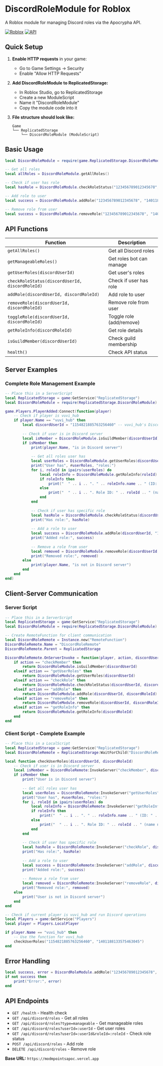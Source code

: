 # DiscordRoleModule for Roblox

A Roblox module for managing Discord roles via the Apocrypha API.

[![Roblox](https://img.shields.io/badge/Roblox-Luau-blue.svg)](https://www.roblox.com/)
[![API](https://img.shields.io/badge/API-Apocrypha-green.svg)](https://modmpointsapoc.vercel.app/)

## Quick Setup

1. **Enable HTTP requests** in your game:
   - Go to Game Settings → Security
   - Enable "Allow HTTP Requests"

2. **Add DiscordRoleModule to ReplicatedStorage:**
   - In Roblox Studio, go to ReplicatedStorage
   - Create a new ModuleScript
   - Name it "DiscordRoleModule"
   - Copy the module code into it

3. **File structure should look like:**
   ```
   Game
   └── ReplicatedStorage
       └── DiscordRoleModule (ModuleScript)
   ```

## Basic Usage

```lua
local DiscordRoleModule = require(game.ReplicatedStorage.DiscordRoleModule)

-- Get all roles
local allRoles = DiscordRoleModule.getAllRoles()

-- Check if user has role
local hasRole = DiscordRoleModule.checkRoleStatus("123456789012345678", "1401188133575463045")

-- Add role to user
local success = DiscordRoleModule.addRole("123456789012345678", "1401188133575463045")

-- Remove role from user
local success = DiscordRoleModule.removeRole("123456789012345678", "1401188133575463045")
```

## API Functions

| Function | Description |
|----------|-------------|
| `getAllRoles()` | Get all Discord roles |
| `getManageableRoles()` | Get roles bot can manage |
| `getUserRoles(discordUserId)` | Get user's roles |
| `checkRoleStatus(discordUserId, discordRoleId)` | Check if user has role |
| `addRole(discordUserId, discordRoleId)` | Add role to user |
| `removeRole(discordUserId, discordRoleId)` | Remove role from user |
| `toggleRole(discordUserId, discordRoleId)` | Toggle role (add/remove) |
| `getRoleInfo(discordRoleId)` | Get role details |
| `isGuildMember(discordUserId)` | Check guild membership |
| `health()` | Check API status |

## Server Examples

### Complete Role Management Example
```lua
-- Place this in a ServerScript
local ReplicatedStorage = game:GetService("ReplicatedStorage")
local DiscordRoleModule = require(ReplicatedStorage.DiscordRoleModule)

game.Players.PlayerAdded:Connect(function(player)
    -- Check if player is vuvi_hub
    if player.Name == "vuvi_hub" then
        local discordUserId = "1154821885763256460" -- vuvi_hub's Discord ID
        
        -- Check if user is in Discord server
        local isMember = DiscordRoleModule.isGuildMember(discordUserId)
        if isMember then
            print(player.Name, "is in Discord server")
            
            -- Get all roles user has
            local userRoles = DiscordRoleModule.getUserRoles(discordUserId)
            print("User has", #userRoles, "roles:")
            for i, roleId in ipairs(userRoles) do
                local roleInfo = DiscordRoleModule.getRoleInfo(roleId)
                if roleInfo then
                    print("  " .. i .. ". " .. roleInfo.name .. " (ID: " .. roleId .. ")")
                else
                    print("  " .. i .. ". Role ID: " .. roleId .. " (name not found)")
                end
            end
            
            -- Check if user has specific role
            local hasRole = DiscordRoleModule.checkRoleStatus(discordUserId, "1401188133575463045")
            print("Has role:", hasRole)
            
            -- Add a role to user
            local success = DiscordRoleModule.addRole(discordUserId, "1401188133575463045")
            print("Added role:", success)
            
            -- Remove a role from user
            local removed = DiscordRoleModule.removeRole(discordUserId, "1401188133575463045")
            print("Removed role:", removed)
        else
            print(player.Name, "is not in Discord server")
        end
    end
end)
```

## Client-Server Communication

### Server Script
```lua
-- Place this in a ServerScript
local ReplicatedStorage = game:GetService("ReplicatedStorage")
local DiscordRoleModule = require(ReplicatedStorage.DiscordRoleModule)

-- Create RemoteFunction for client communication
local DiscordRoleRemote = Instance.new("RemoteFunction")
DiscordRoleRemote.Name = "DiscordRoleRemote"
DiscordRoleRemote.Parent = ReplicatedStorage

DiscordRoleRemote.OnServerInvoke = function(player, action, discordUserId, discordRoleId)
    if action == "checkMember" then
        return DiscordRoleModule.isGuildMember(discordUserId)
    elseif action == "getUserRoles" then
        return DiscordRoleModule.getUserRoles(discordUserId)
    elseif action == "checkRole" then
        return DiscordRoleModule.checkRoleStatus(discordUserId, discordRoleId)
    elseif action == "addRole" then
        return DiscordRoleModule.addRole(discordUserId, discordRoleId)
    elseif action == "removeRole" then
        return DiscordRoleModule.removeRole(discordUserId, discordRoleId)
    elseif action == "getRoleInfo" then
        return DiscordRoleModule.getRoleInfo(discordRoleId)
    end
end
```

### Client Script - Complete Example
```lua
-- Place this in a LocalScript
local ReplicatedStorage = game:GetService("ReplicatedStorage")
local DiscordRoleRemote = ReplicatedStorage:WaitForChild("DiscordRoleRemote")

local function checkUserRoles(discordUserId, discordRoleId)
    -- Check if user is in Discord server
    local isMember = DiscordRoleRemote:InvokeServer("checkMember", discordUserId)
    if isMember then
        print("User is in Discord server")
        
        -- Get all roles user has
        local userRoles = DiscordRoleRemote:InvokeServer("getUserRoles", discordUserId)
        print("User has", #userRoles, "roles:")
        for i, roleId in ipairs(userRoles) do
            local roleInfo = DiscordRoleRemote:InvokeServer("getRoleInfo", roleId)
            if roleInfo then
                print("  " .. i .. ". " .. roleInfo.name .. " (ID: " .. roleId .. ")")
            else
                print("  " .. i .. ". Role ID: " .. roleId .. " (name not found)")
            end
        end
        
        -- Check if user has specific role
        local hasRole = DiscordRoleRemote:InvokeServer("checkRole", discordUserId, discordRoleId)
        print("Has role:", hasRole)
        
        -- Add a role to user
        local success = DiscordRoleRemote:InvokeServer("addRole", discordUserId, discordRoleId)
        print("Added role:", success)
        
        -- Remove a role from user
        local removed = DiscordRoleRemote:InvokeServer("removeRole", discordUserId, discordRoleId)
        print("Removed role:", removed)
    else
        print("User is not in Discord server")
    end
end

-- Check if current player is vuvi_hub and run Discord operations
local Players = game:GetService("Players")
local player = Players.LocalPlayer

if player.Name == "vuvi_hub" then
    -- Use the function for vuvi_hub
    checkUserRoles("1154821885763256460", "1401188133575463045")
end
```

## Error Handling

```lua
local success, error = DiscordRoleModule.addRole("123456789012345678", "1401188133575463045")
if not success then
    print("Error:", error)
end
```

## API Endpoints

- `GET /health` - Health check
- `GET /api/discord/roles` - Get all roles
- `GET /api/discord/roles?type=manageable` - Get manageable roles
- `GET /api/discord/roles?userId=:userId` - Get user roles
- `GET /api/discord/roles?userId=:userId&roleId=:roleId` - Check role status
- `POST /api/discord/roles` - Add role
- `DELETE /api/discord/roles` - Remove role

**Base URL:** `https://modmpointsapoc.vercel.app`
